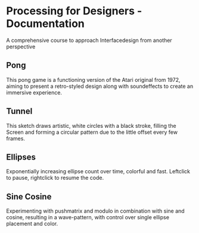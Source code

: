 # Processing for Designers - Documentation
A comprehensive course to approach Interfacedesign from another perspective

## Pong
This pong game is a functioning version of the Atari original from 1972, aiming to present a retro-styled design along with soundeffects to create an immersive experience.

## Tunnel
This sketch draws artistic, white circles with a black stroke, filling the Screen and forming a circular pattern due to the little offset every few frames.

## Ellipses
Exponentially increasing ellipse count over time, colorful and fast. Leftclick to pause, rightclick to resume the code.

## Sine Cosine
Experimenting with pushmatrix and modulo in combination with sine and cosine, resulting in a wave-pattern, with control over single ellipse placement and color.

